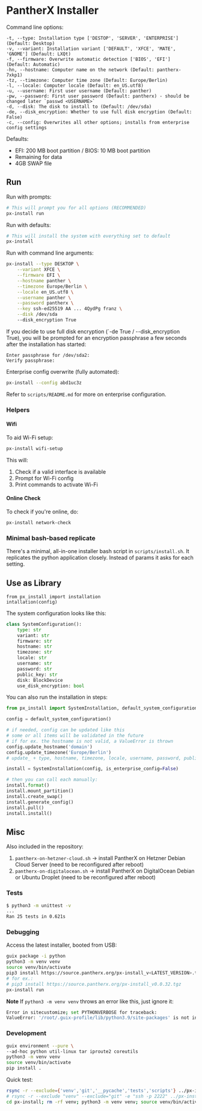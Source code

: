 # PantherX Installer

Command line options:

```
-t, --type: Installation type ['DESTOP', 'SERVER', 'ENTERPRISE'] (Default: Desktop)
-v, --variant: Installation variant ['DEFAULT', 'XFCE', 'MATE', 'GNOME'] (Default: LXQt)
-f, --firmware: Overwrite automatic detection ['BIOS', 'EFI'] (Default: Automatic)
-hn, --hostname: Computer name on the network (Default: pantherx-7xkp1)
-tz, --timezone: Computer time zone (Default: Europe/Berlin)
-l, --locale: Computer locale (Default: en_US.utf8)
-u, --username: First user username (Default: panther)
-pw, --password: First user password (Default: pantherx) - should be changed later `passwd <USERNAME>`
-d, --disk: The disk to install to (Default: /dev/sda)
-de, --disk_encryption: Whether to use full disk encryption (Default: False)
-c, --config: Overwrites all other options; installs from enterprise config settings
```

Defaults:

- EFI: 200 MB boot partition / BIOS: 10 MB boot partition
- Remaining for data
- 4GB SWAP file

## Run

Run with prompts:

```bash
# This will prompt you for all options (RECOMMENDED)
px-install run
```

Run with defaults:

```bash
# This will install the system with everything set to default
px-install
```

Run with command line arguments:

```bash
px-install --type DESKTOP \
    --variant XFCE \
	--firmware EFI \
	--hostname panther \
	--timezone Europe/Berlin \
	--locale en_US.utf8 \
	--username panther \
	--password pantherx \
	--key ssh-ed25519 AA ... 4QydPg franz \
	--disk /dev/sda
	--disk_encryption True
```

If you decide to use full disk encryption (`-de True / --disk_encryption True), you will be prompted for an encryption passphrase a few seconds after the installation has started:

```
Enter passphrase for /dev/sda2:
Verify passphrase:
```

Enterprise config overwrite (fully automated):

```bash
px-install --config abd1uc3z
```

Refer to `scripts/README.md` for more on enterprise configuration.

### Helpers

#### Wifi

To aid Wi-Fi setup:

```bash
px-install wifi-setup
```

This will:

1. Check if a valid interface is available
2. Prompt for Wi-Fi config
3. Print commands to activate Wi-Fi

#### Online Check

To check if you're online, do:

```bash
px-install network-check
```

### Minimal bash-based replicate

There's a minimal, all-in-one installer bash script in `scripts/install.sh`. It replicates the python application closely. Instead of params it asks for each setting.

## Use as Library

```
from px_install import installation
intallation(config)
```

The system configuration looks like this:

```python
class SystemConfiguration():
    type: str
	variant: str
    firmware: str
    hostname: str
    timezone: str
    locale: str
    username: str
    password: str
    public_key: str
    disk: BlockDevice
	use_disk_encryption: bool
```

You can also run the installation in steps:

```python
from px_install import SystemInstallation, default_system_configuration

config = default_system_configuration()

# if needed, config can be updated like this
# some or all items will be validated in the future
# if for ex. the hostname is not valid, a ValueError is thrown
config.update_hostname('domain')
config.update_timezone('Europe/Berlin')
# update_ + type, hostname, timezone, locale, username, password, public_key,  use_disk_encryption

install = SystemInstallation(config, is_enterprise_config=False)

# then you can call each manually:
install.format()
install.mount_partition()
install.create_swap()
install.generate_config()
install.pull()
install.install()
```

## Misc

Also included in the repository:

1. `pantherx-on-hetzner-cloud.sh` -> install PantherX on Hetzner Debian Cloud Server (need to be reconfigured after reboot)
2. `pantherx-on-digitalocean.sh` -> install PantherX on DigitalOcean Debian or Ubuntu Droplet (need to be reconfigured after reboot)

### Tests

```bash
$ python3 -m unittest -v
...
Ran 25 tests in 0.621s
```

### Debugging

Access the latest installer, booted from USB:

```bash
guix package -i python
python3 -m venv venv
source venv/bin/activate
pip3 install https://source.pantherx.org/px-install_v<LATEST_VERSION>.tgz
# for ex.:
# pip3 install https://source.pantherx.org/px-install_v0.0.32.tgz
px-install run
```

**Note** If `python3 -m venv venv` throws an error like this, just ignore it:

```bash
Error in sitecustomize; set PYTHONVERBOSE for traceback:
ValueError: '/root/.guix-profile/lib/python3.9/site-packages' is not in list
```

### Development

```bash
guix environment --pure \
--ad-hoc python util-linux tar iproute2 coreutils
python3 -m venv venv
source venv/bin/activate
pip install .
```

Quick test:

```bash
rsync -r --exclude={'venv','git','__pycache','tests','scripts'} ../px-install root@<IP>:/root
# rsync -r --exclude "venv" --exclude="git" -e "ssh -p 2222" ../px-install root@127.0.0.1:/root
cd px-install; rm -rf venv; python3 -m venv venv; source venv/bin/activate; pip3 install .; px-install run
```

